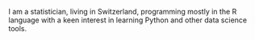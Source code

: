 
I am a statistician, living in Switzerland, programming mostly in the R language with a keen interest in learning Python and other data science tools.
